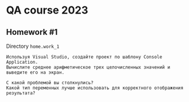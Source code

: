 # QA course 2023

## Homework #1

Directory `home.work_1`

```
Используя Visual Studio, создайте проект по шаблону Console Application.
Вычислите среднее арифметическое трех целочисленных значений и выведите его на экран.

С какой проблемой вы столкнулись?
Какой тип переменных лучше использовать для корректного отображения результата?
```
